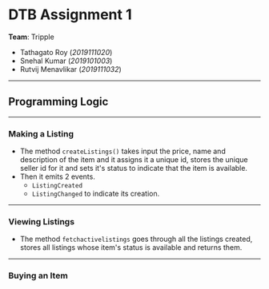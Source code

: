 # DTB Assignment 1

**Team**: Tripple
- Tathagato Roy (*2019111020*)
- Snehal Kumar (*2019101003*)
- Rutvij Menavlikar (*2019111032*)

---

## Programming Logic

---

### Making a Listing

- The method `createListings()` takes input the price, name and description of the item and it assigns it a unique id, stores the unique seller id for it and sets it's status to indicate that the item is available.
- Then it emits 2 events.
    - `ListingCreated`
    - `ListingChanged` to indicate its creation.

---

### Viewing Listings

- The method `fetchactivelistings` goes through all the listings created, stores all listings whose item's status is available and returns them.

---

### Buying an Item